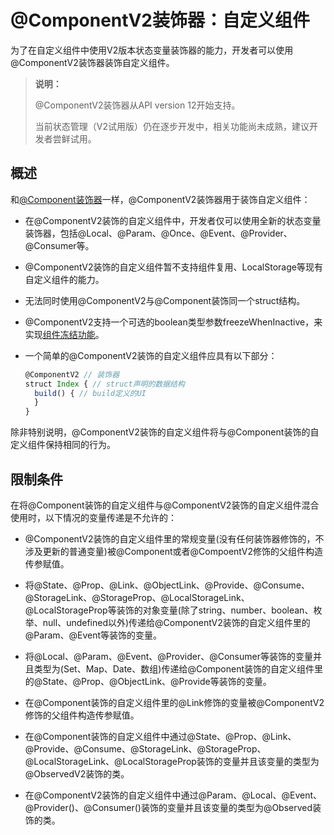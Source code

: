# \@ComponentV2装饰器：自定义组件

为了在自定义组件中使用V2版本状态变量装饰器的能力，开发者可以使用\@ComponentV2装饰器装饰自定义组件。

>**说明：**
>
>\@ComponentV2装饰器从API version 12开始支持。
>
>当前状态管理（V2试用版）仍在逐步开发中，相关功能尚未成熟，建议开发者尝鲜试用。


## 概述

和[\@Component装饰器](arkts-create-custom-components.md)一样，\@ComponentV2装饰器用于装饰自定义组件：

- 在\@ComponentV2装饰的自定义组件中，开发者仅可以使用全新的状态变量装饰器，包括\@Local、\@Param、\@Once、\@Event、\@Provider、\@Consumer等。
- \@ComponentV2装饰的自定义组件暂不支持组件复用、LocalStorage等现有自定义组件的能力。
- 无法同时使用\@ComponentV2与\@Component装饰同一个struct结构。
- \@ComponentV2支持一个可选的boolean类型参数freezeWhenInactive，来实现[组件冻结功能](arkts-custom-components-freezeV2.md)。

- 一个简单的\@ComponentV2装饰的自定义组件应具有以下部分：

    ```ts
    @ComponentV2 // 装饰器
    struct Index { // struct声明的数据结构
      build() { // build定义的UI
      }
    }
    ```

除非特别说明，\@ComponentV2装饰的自定义组件将与\@Component装饰的自定义组件保持相同的行为。

## 限制条件

在将\@Component装饰的自定义组件与\@ComponentV2装饰的自定义组件混合使用时，以下情况的变量传递是不允许的：

- \@ComponentV2装饰的自定义组件里的常规变量(没有任何装饰器修饰的，不涉及更新的普通变量)被\@Component或者\@CompoentV2修饰的父组件构造传参赋值。

- 将\@State、\@Prop、\@Link、\@ObjectLink、\@Provide、\@Consume、\@StorageLink、\@StorageProp、\@LocalStorageLink、\@LocalStorageProp等装饰的对象变量(除了string、number、boolean、枚举、null、undefined以外)传递给\@ComponentV2装饰的自定义组件里的\@Param、\@Event等装饰的变量。

- 将\@Local、\@Param、\@Event、\@Provider、\@Consumer等装饰的变量并且类型为(Set、Map、Date、数组)传递给\@Component装饰的自定义组件里的@State、\@Prop、\@ObjectLink、\@Provide等装饰的变量。

- 在\@Component装饰的自定义组件里的@Link修饰的变量被\@ComponentV2修饰的父组件构造传参赋值。

- 在\@Component装饰的自定义组件中通过\@State、\@Prop、\@Link、\@Provide、\@Consume、\@StorageLink、\@StorageProp、\@LocalStorageLink、\@LocalStorageProp装饰的变量并且该变量的类型为\@ObservedV2装饰的类。

- 在\@ComponentV2装饰的自定义组件中通过\@Param、\@Local、\@Event、\@Provider()、\@Consumer()装饰的变量并且该变量的类型为\@Observed装饰的类。
